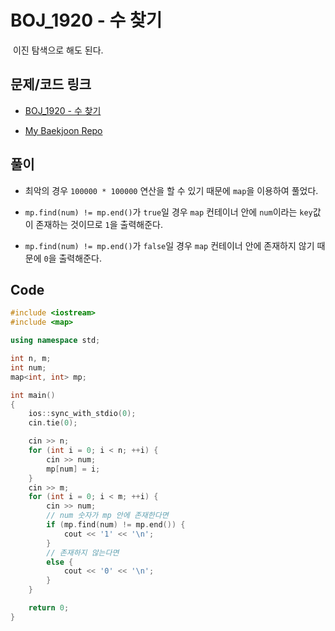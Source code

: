 # BOJ_1920 - 수 찾기

&nbsp;이진 탐색으로 해도 된다.

## 문제/코드 링크

- [BOJ_1920 - 수 찾기](https://www.acmicpc.net/problem/1920)

- [My Baekjoon Repo](https://github.com/Meantint/Baekjoon)

## 풀이

- 최악의 경우 `100000 * 100000` 연산을 할 수 있기 때문에 `map`을 이용하여 풀었다.

- `mp.find(num) != mp.end()`가 `true`일 경우 `map` 컨테이너 안에 `num`이라는 `key`값이 존재하는 것이므로 `1`을 출력해준다.

- `mp.find(num) != mp.end()`가 `false`일 경우 `map` 컨테이너 안에 존재하지 않기 때문에 `0`을 출력해준다.

## Code

```cpp
#include <iostream>
#include <map>

using namespace std;

int n, m;
int num;
map<int, int> mp;

int main()
{
    ios::sync_with_stdio(0);
    cin.tie(0);

    cin >> n;
    for (int i = 0; i < n; ++i) {
        cin >> num;
        mp[num] = i;
    }
    cin >> m;
    for (int i = 0; i < m; ++i) {
        cin >> num;
        // num 숫자가 mp 안에 존재한다면
        if (mp.find(num) != mp.end()) {
            cout << '1' << '\n';
        }
        // 존재하지 않는다면
        else {
            cout << '0' << '\n';
        }
    }

    return 0;
}
```

